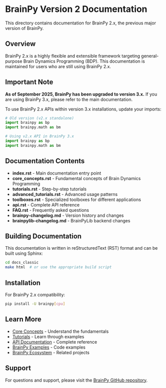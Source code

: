# BrainPy Version 2 Documentation

This directory contains documentation for BrainPy 2.x, the previous major version of BrainPy.

## Overview

BrainPy 2.x is a highly flexible and extensible framework targeting general-purpose Brain Dynamics Programming (BDP). This documentation is maintained for users who are still using BrainPy 2.x.

## Important Note

**As of September 2025, BrainPy has been upgraded to version 3.x.** If you are using BrainPy 3.x, please refer to the main documentation.

To use BrainPy 2.x APIs within version 3.x installations, update your imports:

```python
# Old version (v2.x standalone)
import brainpy as bp
import brainpy.math as bm

# Using v2.x API in BrainPy 3.x
import brainpy as bp
import brainpy.math as bm
```

## Documentation Contents

- **index.rst** - Main documentation entry point
- **core_concepts.rst** - Fundamental concepts of Brain Dynamics Programming
- **tutorials.rst** - Step-by-step tutorials
- **advanced_tutorials.rst** - Advanced usage patterns
- **toolboxes.rst** - Specialized toolboxes for different applications
- **api.rst** - Complete API reference
- **FAQ.rst** - Frequently asked questions
- **brainpy-changelog.md** - Version history and changes
- **brainpylib-changelog.md** - BrainPyLib backend changes

## Building Documentation

This documentation is written in reStructuredText (RST) format and can be built using Sphinx:

```bash
cd docs_classic
make html  # or use the appropriate build script
```

## Installation

For BrainPy 2.x compatibility:

```bash
pip install -U brainpy[cpu]
```

## Learn More

- [Core Concepts](core_concepts.rst) - Understand the fundamentals
- [Tutorials](tutorials.rst) - Learn through examples
- [API Documentation](api.rst) - Complete reference
- [BrainPy Examples](https://brainpy-v2.readthedocs.io/projects/examples/) - Code examples
- [BrainPy Ecosystem](https://brainmodeling.readthedocs.io) - Related projects

## Support

For questions and support, please visit the [BrainPy GitHub repository](https://github.com/brainpy/BrainPy).
